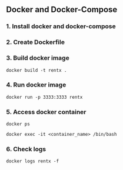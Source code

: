 ## Docker and Docker-Compose

### 1. Install docker and docker-compose

### 2. Create Dockerfile

### 3. Build docker image
```
docker build -t rentx .
```

### 4. Run docker image
```
docker run -p 3333:3333 rentx
```

### 5. Access docker container
```
docker ps

docker exec -it <container_name> /bin/bash
```

### 6. Check logs
```
docker logs rentx -f
```